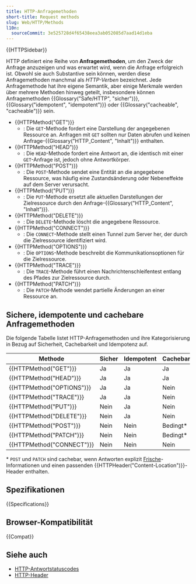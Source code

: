 ```yaml
---
title: HTTP-Anfragemethoden
short-title: Request methods
slug: Web/HTTP/Methods
l10n:
  sourceCommit: 3e525728d4f65438eea3ab052085d7aad14d1eba
---
```


{{HTTPSidebar}}

HTTP definiert eine Reihe von **Anfragemethoden**, um den Zweck der Anfrage anzuzeigen und was erwartet wird, wenn die Anfrage erfolgreich ist. Obwohl sie auch Substantive sein können, werden diese Anfragemethoden manchmal als _HTTP-Verben_ bezeichnet. Jede Anfragemethode hat ihre eigene Semantik, aber einige Merkmale werden über mehrere Methoden hinweg geteilt, insbesondere können Anfragemethoden {{Glossary("Safe/HTTP", "sicher")}}, {{Glossary("idempotent", "idempotent")}} oder {{Glossary("cacheable", "cacheable")}} sein.

- {{HTTPMethod("GET")}}
  - : Die `GET`-Methode fordert eine Darstellung der angegebenen Ressource an. Anfragen mit `GET` sollten nur Daten abrufen und keinen Anfrage-{{Glossary("HTTP_Content", "Inhalt")}} enthalten.
- {{HTTPMethod("HEAD")}}
  - : Die `HEAD`-Methode fordert eine Antwort an, die identisch mit einer `GET`-Anfrage ist, jedoch ohne Antwortkörper.
- {{HTTPMethod("POST")}}
  - : Die `POST`-Methode sendet eine Entität an die angegebene Ressource, was häufig eine Zustandsänderung oder Nebeneffekte auf dem Server verursacht.
- {{HTTPMethod("PUT")}}
  - : Die `PUT`-Methode ersetzt alle aktuellen Darstellungen der Zielressource durch den Anfrage-{{Glossary("HTTP_Content", "Inhalt")}}.
- {{HTTPMethod("DELETE")}}
  - : Die `DELETE`-Methode löscht die angegebene Ressource.
- {{HTTPMethod("CONNECT")}}
  - : Die `CONNECT`-Methode stellt einen Tunnel zum Server her, der durch die Zielressource identifiziert wird.
- {{HTTPMethod("OPTIONS")}}
  - : Die `OPTIONS`-Methode beschreibt die Kommunikationsoptionen für die Zielressource.
- {{HTTPMethod("TRACE")}}
  - : Die `TRACE`-Methode führt einen Nachrichtenschleifentest entlang des Pfades zur Zielressource durch.
- {{HTTPMethod("PATCH")}}
  - : Die `PATCH`-Methode wendet partielle Änderungen an einer Ressource an.

## Sichere, idempotente und cachebare Anfragemethoden

Die folgende Tabelle listet HTTP-Anfragemethoden und ihre Kategorisierung in Bezug auf Sicherheit, Cachebarkeit und Idempotenz auf.

| Methode                   | Sicher | Idempotent | Cachebar  |
| ------------------------- | ------ | ---------- | --------- |
| {{HTTPMethod("GET")}}     | Ja     | Ja         | Ja        |
| {{HTTPMethod("HEAD")}}    | Ja     | Ja         | Ja        |
| {{HTTPMethod("OPTIONS")}} | Ja     | Ja         | Nein      |
| {{HTTPMethod("TRACE")}}   | Ja     | Ja         | Nein      |
| {{HTTPMethod("PUT")}}     | Nein   | Ja         | Nein      |
| {{HTTPMethod("DELETE")}}  | Nein   | Ja         | Nein      |
| {{HTTPMethod("POST")}}    | Nein   | Nein       | Bedingt\* |
| {{HTTPMethod("PATCH")}}   | Nein   | Nein       | Bedingt\* |
| {{HTTPMethod("CONNECT")}} | Nein   | Nein       | Nein      |

\* `POST` und `PATCH` sind cachebar, wenn Antworten explizit [Frische](/de/docs/Web/HTTP/Caching)-Informationen und einen passenden {{HTTPHeader("Content-Location")}}-Header enthalten.

## Spezifikationen

{{Specifications}}

## Browser-Kompatibilität

{{Compat}}

## Siehe auch

- [HTTP-Antwortstatuscodes](/de/docs/Web/HTTP/Status)
- [HTTP-Header](/de/docs/Web/HTTP/Headers)
